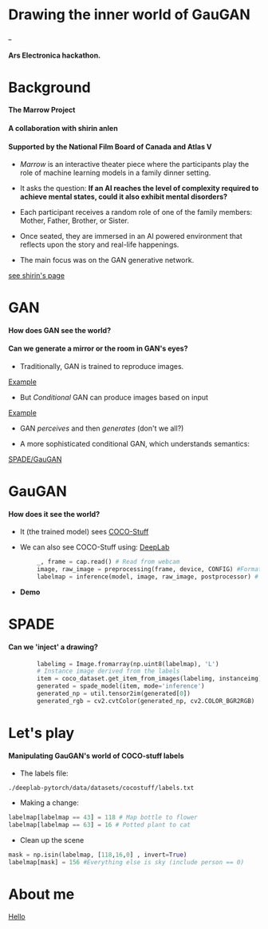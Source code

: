 # Drawing the inner world of GauGAN
_
#### Ars Electronica hackathon.

# Background

#### The Marrow Project
#### A collaboration with shirin anlen
#### Supported by the National Film Board of Canada and Atlas V

- _Marrow_ is an interactive theater piece where the participants
play the role of machine learning models in a family dinner setting.

- It asks the question:
**If an AI reaches the level of complexity required to achieve mental states, 
could it also exhibit mental disorders?**

- Each participant receives a random role of one of the family members:
Mother, Father, Brother, or Sister.

- Once seated, they are immersed in an AI powered environment that
reflects upon the story and real-life happenings.

- The main focus was on the GAN generative network.

[see shirin's page](https://shirin.works/Marrow-teach-me-how-to-see-you-mother-Machine-learning-immersive)

# GAN
#### How does GAN see the world?
#### Can we generate a mirror or the room in GAN's eyes?

- Traditionally, GAN is trained to reproduce images.

[Example](https://thiscatdoesnotexist.com)

- But _Conditional_ GAN can produce images based on input

[Example](https://affinelayer.com/pixsrv/)

- GAN _perceives_ and then _generates_ (don't we all?)

- A more sophisticated conditional GAN, which understands semantics:

[SPADE/GauGAN](http://nvidia-research-mingyuliu.com/gaugan)

# GauGAN

#### How does it see the world?

- It (the trained model) sees [COCO-Stuff](https://github.com/nightrome/cocostuff)

- We can also see COCO-Stuff using:
[DeepLab](https://github.com/tensorflow/models/tree/master/research/deeplab)

```python
        _, frame = cap.read() # Read from webcam
        image, raw_image = preprocessing(frame, device, CONFIG) #Format image
        labelmap = inference(model, image, raw_image, postprocessor) # Run model
```

- **Demo**

# SPADE
#### Can we 'inject' a drawing?

```python
        labelimg = Image.fromarray(np.uint8(labelmap), 'L')
        # Instance image derived from the labels
        item = coco_dataset.get_item_from_images(labelimg, instanceimg)
        generated = spade_model(item, mode='inference')
        generated_np = util.tensor2im(generated[0])
        generated_rgb = cv2.cvtColor(generated_np, cv2.COLOR_BGR2RGB)
```

# Let's play

#### Manipulating GauGAN's world of COCO-stuff labels

- The labels file:
```
./deeplab-pytorch/data/datasets/cocostuff/labels.txt
```

- Making a change:
```python
labelmap[labelmap == 43] = 118 # Map bottle to flower
labelmap[labelmap == 63] = 16 # Potted plant to cat
```

- Clean up the scene
```python
mask = np.isin(labelmap, [118,16,0] , invert=True)
labelmap[mask] = 156 #Everything else is sky (include person == 0)
```


# About me
[Hello](www.google.com)
